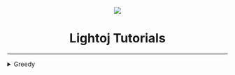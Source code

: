 
<p align="center">
	<img src="https://github.com/Saurav-Paul/My-Wiki/blob/master/logo.png" align="center" >
</p>

<h1 align="center">Lightoj Tutorials</h1>

---


<details>
  <summary>Greedy</summary>
	
  <ul>
   <li> 
	[Lightoj 1016 - Brush (II)](Lightoj-1016-Brush\(II\).md)
   </li>
  </Ul>
</details>
